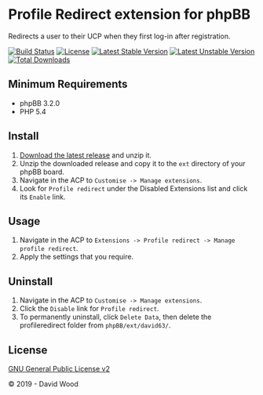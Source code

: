 # Profile Redirect extension for phpBB

Redirects a user to their UCP when they first log-in after registration.

[![Build Status](https://travis-ci.com/david63/profileredirect.svg?branch=master)](https://travis-ci.com/david63/profileredirect)
[![License](https://poser.pugx.org/david63/profileredirect/license)](https://packagist.org/packages/david63/profileredirect)
[![Latest Stable Version](https://poser.pugx.org/david63/profileredirect/v/stable)](https://packagist.org/packages/david63/profileredirect)
[![Latest Unstable Version](https://poser.pugx.org/david63/profileredirect/v/unstable)](https://packagist.org/packages/david63/profileredirect)
[![Total Downloads](https://poser.pugx.org/david63/profileredirect/downloads)](https://packagist.org/packages/david63/profileredirect)

## Minimum Requirements
* phpBB 3.2.0
* PHP 5.4

## Install
1. [Download the latest release](https://github.com/david63/profileredirect/archive/3.2.zip) and unzip it.
2. Unzip the downloaded release and copy it to the `ext` directory of your phpBB board.
3. Navigate in the ACP to `Customise -> Manage extensions`.
4. Look for `Profile redirect` under the Disabled Extensions list and click its `Enable` link.

## Usage
1. Navigate in the ACP to `Extensions -> Profile redirect -> Manage profile redirect`.
2. Apply the settings that you require.

## Uninstall
1. Navigate in the ACP to `Customise -> Manage extensions`.
2. Click the `Disable` link for `Profile redirect`.
3. To permanently uninstall, click `Delete Data`, then delete the profileredirect folder from `phpBB/ext/david63/`.

## License
[GNU General Public License v2](http://opensource.org/licenses/GPL-2.0)

© 2019 - David Wood